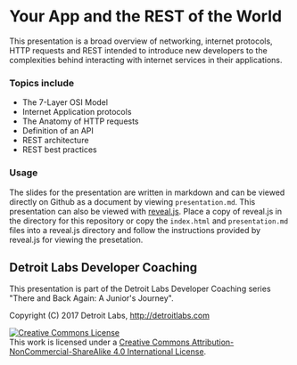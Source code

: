 # Your App and the REST of the World

This presentation is a broad overview of networking, internet
protocols, HTTP requests and REST intended to introduce new developers
to the complexities behind interacting with internet services in their
applications.

### Topics include

- The 7-Layer OSI Model
- Internet Application protocols
- The Anatomy of HTTP requests
- Definition of an API
- REST architecture
- REST best practices

### Usage

The slides for the presentation are written in markdown and can be
viewed directly on Github as a document by viewing
`presentation.md`. This presentation can also be viewed
with [reveal.js](https://github.com/hakimel/reveal.js/). Place a copy
of reveal.js in the directory for this repository or copy the
`index.html` and `presentation.md` files into a reveal.js directory
and follow the instructions provided by reveal.js for viewing the presetation.

## Detroit Labs Developer Coaching

This presentation is part of the Detroit Labs Developer Coaching
series "There and Back Again: A Junior's Journey".

Copyright (C) 2017 Detroit Labs, http://detroitlabs.com

<a rel="license" href="http://creativecommons.org/licenses/by-nc-sa/4.0/"><img alt="Creative Commons License" style="border-width:0" src="https://i.creativecommons.org/l/by-nc-sa/4.0/88x31.png" /></a><br />This work is licensed under a <a rel="license" href="http://creativecommons.org/licenses/by-nc-sa/4.0/">Creative Commons Attribution-NonCommercial-ShareAlike 4.0 International License</a>.
